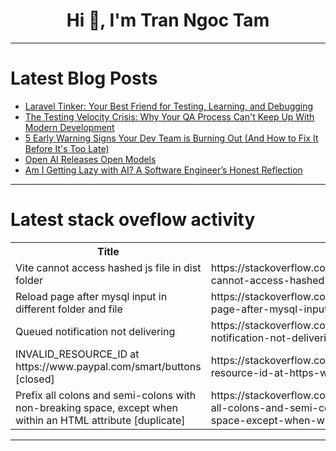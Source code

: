 <h1 align="center">Hi 👋, I'm Tran Ngoc Tam</h1>

---

# Latest Blog Posts 
<!-- BLOG-POST-LIST:START -->
- [Laravel Tinker: Your Best Friend for Testing, Learning, and Debugging](https://dev.to/rohitdhiman/laravel-tinker-your-best-friend-for-testing-learning-and-debugging-2mbb)
- [The Testing Velocity Crisis: Why Your QA Process Can&#39;t Keep Up With Modern Development](https://dev.to/esha_suchana_3514f571649c/the-testing-velocity-crisis-why-your-qa-process-cant-keep-up-with-modern-development-23ne)
- [5 Early Warning Signs Your Dev Team is Burning Out &lpar;And How to Fix It Before It&#39;s Too Late&rpar;](https://dev.to/teamcamp/5-early-warning-signs-your-dev-team-is-burning-out-and-how-to-fix-it-before-its-too-late-54f2)
- [Open AI Releases Open Models](https://dev.to/francescoxx/open-ai-releases-open-models-1m19)
- [Am I Getting Lazy with AI? A Software Engineer’s Honest Reflection](https://dev.to/luke_tong_d4f228249f32d86/am-i-getting-lazy-with-ai-a-software-engineers-honest-reflection-4c4f)
<!-- BLOG-POST-LIST:END -->

---

# Latest stack oveflow activity
<table>
  <tr><th>Title</th><th>Link</th></tr>
  <!-- STACKOVERFLOW:START --><tr><td>Vite cannot access hashed js file in dist folder</td><td>https://stackoverflow.com/questions/79726741/vite-cannot-access-hashed-js-file-in-dist-folder</td></tr><tr><td>Reload page after mysql input in different folder and file</td><td>https://stackoverflow.com/questions/79726602/reload-page-after-mysql-input-in-different-folder-and-file</td></tr><tr><td>Queued notification not delivering</td><td>https://stackoverflow.com/questions/79726533/queued-notification-not-delivering</td></tr><tr><td>INVALID_RESOURCE_ID at https://www.paypal.com/smart/buttons [closed]</td><td>https://stackoverflow.com/questions/79726135/invalid-resource-id-at-https-www-paypal-com-smart-buttons</td></tr><tr><td>Prefix all colons and semi-colons with non-breaking space, except when within an HTML attribute [duplicate]</td><td>https://stackoverflow.com/questions/79725813/prefix-all-colons-and-semi-colons-with-non-breaking-space-except-when-within-an</td></tr><!-- STACKOVERFLOW:END -->
</table>

---


